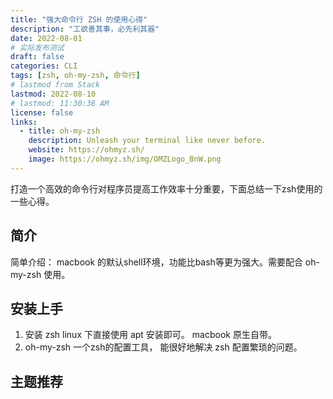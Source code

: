 ```yaml
---
title: "强大命令行 ZSH 的使用心得"
description: "工欲善其事，必先利其器"
date: 2022-08-01
# 实际发布测试
draft: false
categories: CLI
tags: [zsh, oh-my-zsh, 命令行]
# lastmod from Stack
lastmod: 2022-08-10
# lastmod: 11:30:38 AM
license: false
links:
  - title: oh-my-zsh
    description: Unleash your terminal like never before.
    website: https://ohmyz.sh/
    image: https://ohmyz.sh/img/OMZLogo_BnW.png
---
```


打造一个高效的命令行对程序员提高工作效率十分重要，下面总结一下zsh使用的一些心得。

<!-- ![](https://cdn.jsdelivr.net/gh/BeyondSword/blogImage@main/img/Screenshot from 2022-08-08 11-41-59.png) -->
<!-- ![](https://cdn.jsdelivr.net/gh/BeyondSword/blogImage@main/img/logo.jpg) -->
## 简介
简单介绍： macbook 的默认shell环境，功能比bash等更为强大。需要配合 oh-my-zsh 使用。

## 安装上手
1. 安装 zsh
    linux 下直接使用 apt 安装即可。
    macbook 原生自带。
2. oh-my-zsh
一个zsh的配置工具， 能很好地解决 zsh 配置繁琐的问题。

## 主题推荐